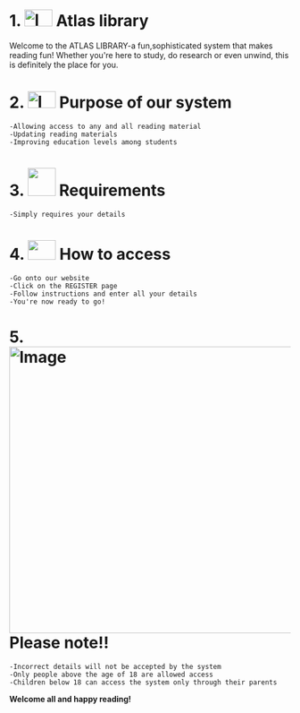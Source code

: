 # 1. <img width="50" height="30" alt="Image" src="https://github.com/user-attachments/assets/1e4d94d4-dfed-4bd1-b102-c32d901558a0" /> Atlas library

Welcome to the ATLAS LIBRARY-a fun,sophisticated system that makes reading fun! Whether you're here to study, do research or even unwind, this is definitely the place for you.

# 2. <img width="50" height="30" alt="Image" src="https://github.com/user-attachments/assets/d38b977b-f882-4f16-aaf2-31ed780d3022" /> Purpose of our system
    -Allowing access to any and all reading material
    -Updating reading materials
    -Improving education levels among students

# 3. <img src="images/register.png" width="50" height="50"> Requirements
    
    -Simply requires your details

# 4. <img src="images/website.png" width="50" height="35"> How to access
    -Go onto our website
    -Click on the REGISTER page
    -Follow instructions and enter all your details
    -You're now ready to go!

# 5. <img width="512" height="512" alt="Image" src="https://github.com/user-attachments/assets/2e00333c-c48d-4ce7-8bfa-f3fe5eec5121" /> Please note!!
    -Incorrect details will not be accepted by the system
    -Only people above the age of 18 are allowed access
    -Children below 18 can access the system only through their parents


**Welcome all and happy reading!**



